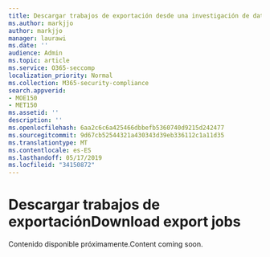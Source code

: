 ```yaml
---
title: Descargar trabajos de exportación desde una investigación de datos
ms.author: markjjo
author: markjjo
manager: laurawi
ms.date: ''
audience: Admin
ms.topic: article
ms.service: O365-seccomp
localization_priority: Normal
ms.collection: M365-security-compliance
search.appverid:
- MOE150
- MET150
ms.assetid: ''
description: ''
ms.openlocfilehash: 6aa2c6c6a425466dbbefb5360740d9215d242477
ms.sourcegitcommit: 9d67cb52544321a430343d39eb336112c1a11d35
ms.translationtype: MT
ms.contentlocale: es-ES
ms.lasthandoff: 05/17/2019
ms.locfileid: "34150872"
---
```

# <a name="download-export-jobs"></a><span data-ttu-id="e842a-102">Descargar trabajos de exportación</span><span class="sxs-lookup"><span data-stu-id="e842a-102">Download export jobs</span></span>

<span data-ttu-id="e842a-103">Contenido disponible próximamente.</span><span class="sxs-lookup"><span data-stu-id="e842a-103">Content coming soon.</span></span>